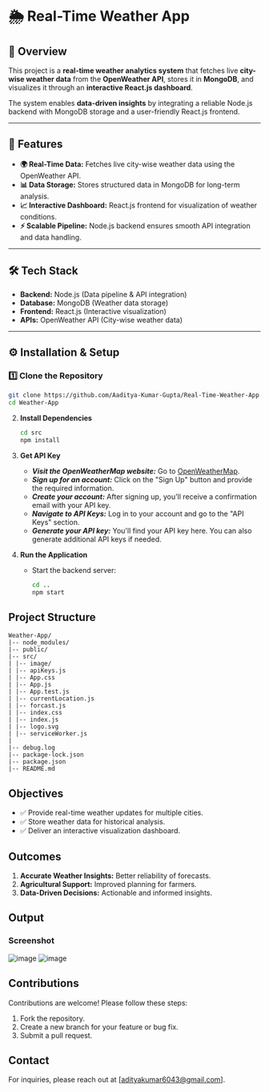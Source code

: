 # 🌦️ Real-Time Weather App  

## 📌 Overview  
This project is a **real-time weather analytics system** that fetches live **city-wise weather data** from the **OpenWeather API**, stores it in **MongoDB**, and visualizes it through an **interactive React.js dashboard**.  

The system enables **data-driven insights** by integrating a reliable Node.js backend with MongoDB storage and a user-friendly React.js frontend.  

---

## 🚀 Features  
- **🌍 Real-Time Data:** Fetches live city-wise weather data using the OpenWeather API.  
- **📊 Data Storage:** Stores structured data in MongoDB for long-term analysis.  
- **📈 Interactive Dashboard:** React.js frontend for visualization of weather conditions.  
- **⚡ Scalable Pipeline:** Node.js backend ensures smooth API integration and data handling.  

---

## 🛠️ Tech Stack  
- **Backend:** Node.js (Data pipeline & API integration)  
- **Database:** MongoDB (Weather data storage)  
- **Frontend:** React.js (Interactive visualization)  
- **APIs:** OpenWeather API (City-wise weather data)  

---

## ⚙️ Installation & Setup  

### 1️⃣ Clone the Repository  
```bash
git clone https://github.com/Aaditya-Kumar-Gupta/Real-Time-Weather-App.git
cd Weather-App
   ```

2. **Install Dependencies**
   ```bash
   cd src
   npm install
   ```

3. **Get API Key**
   - ***Visit the OpenWeatherMap website:*** Go to [OpenWeatherMap](https://openweathermap.org/).
   - ***Sign up for an account:*** Click on the "Sign Up" button and provide the required information.
   - ***Create your account:*** After signing up, you'll receive a confirmation email with your API key.
   - ***Navigate to API Keys:*** Log in to your account and go to the "API Keys" section.
   - ***Generate your API key:*** You'll find your API key here. You can also generate additional API keys if needed.


4. **Run the Application**
   - Start the backend server:
     ```bash
     cd ..
     npm start
     ```

## Project Structure
```
Weather-App/
|-- node_modules/
|-- public/
|-- src/
| |-- image/
| |-- apiKeys.js
| |-- App.css
| |-- App.js
| |-- App.test.js
| |-- currentLocation.js
| |-- forcast.js
| |-- index.css
| |-- index.js
| |-- logo.svg
| |-- serviceWorker.js
|
|-- debug.log
|-- package-lock.json
|-- package.json
|-- README.md
```

## Objectives
- ✅ Provide real-time weather updates for multiple cities.
- ✅ Store weather data for historical analysis.
- ✅ Deliver an interactive visualization dashboard.

## Outcomes
1. **Accurate Weather Insights:** Better reliability of forecasts.
2. **Agricultural Support:** Improved planning for farmers.
3. **Data-Driven Decisions:** Actionable and informed insights.

## Output
### Screenshot
![image](https://github.com/user-attachments/assets/0ba70e97-7b68-48d7-84dc-c4b4fe5f23e4)
![image](https://github.com/user-attachments/assets/f1069572-7205-441e-8a39-045dc9fba3e3)



## Contributions
Contributions are welcome! Please follow these steps:
1. Fork the repository.
2. Create a new branch for your feature or bug fix.
3. Submit a pull request.

## Contact
For inquiries, please reach out at [adityakumar6043@gmail.com].

